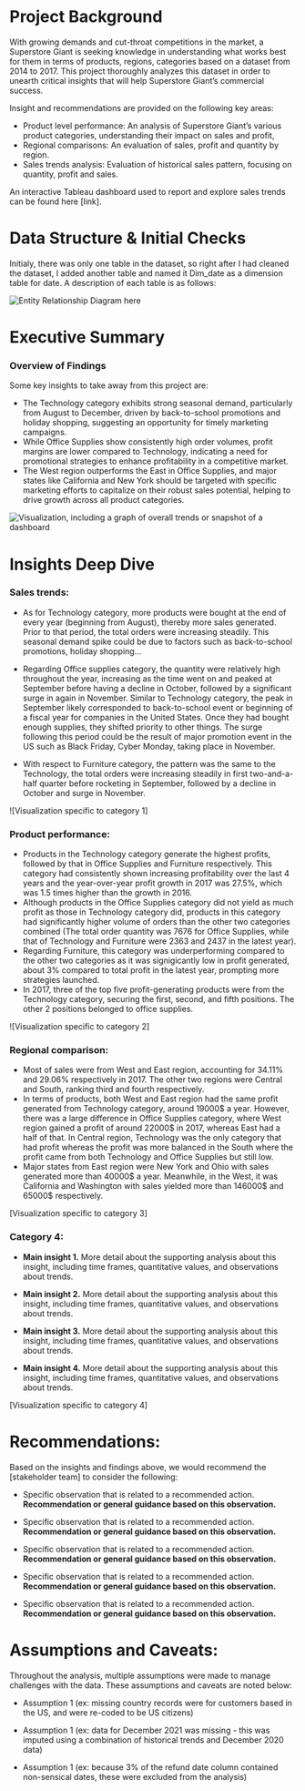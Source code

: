 
# Project Background
With growing demands and cut-throat competitions in the market, a Superstore Giant is seeking knowledge in understanding what works best for them in terms of products, regions, categories based on a dataset from 2014 to 2017.  This project thoroughly analyzes this dataset in order to unearth critical insights that will help Superstore Giant’s commercial success.

Insight and recommendations are provided on the following key areas:

- Product level performance: An analysis of Superstore Giant’s various product categories, understanding their impact on sales and profit,
- Regional comparisons: An evaluation of sales, profit and quantity by region.
- Sales trends analysis: Evaluation of historical sales pattern, focusing on quantity, profit and sales.

An interactive Tableau dashboard used to report and explore sales trends can be found here [link].



# Data Structure & Initial Checks

Initialy, there was only one table in the dataset, so right after I had cleaned the dataset, I added another table and named it Dim_date as a dimension table for date. A description of each table is as follows:

![Entity Relationship Diagram here](Images/ERD.png)



# Executive Summary

### Overview of Findings

Some key insights to take away from this project are: 
- The Technology category exhibits strong seasonal demand, particularly from August to December, driven by back-to-school promotions and holiday shopping, suggesting an opportunity for timely marketing campaigns.
- While Office Supplies show consistently high order volumes, profit margins are lower compared to Technology, indicating a need for promotional strategies to enhance profitability in a competitive market.
- The West region outperforms the East in Office Supplies, and major states like California and New York should be targeted with specific marketing efforts to capitalize on their robust sales potential, helping to drive growth across all product categories.

![Visualization, including a graph of overall trends or snapshot of a dashboard](Images/Dashboard.png)



# Insights Deep Dive
### Sales trends:

- As for Technology category, more products were bought at the end of every year (beginning from August), thereby more sales generated. Prior to that period, the total orders were increasing steadily. This seasonal demand spike could be due to factors such as back-to-school promotions, holiday shopping…

- Regarding Office supplies category, the quantity were relatively high throughout the year, increasing as the time went on and peaked at September before having a decline in October, followed by a significant surge in again in November. Similar to Technology category, the peak in September likely corresponded to back-to-school event or beginning of a fiscal year for companies in the United States. Once they had bought enough supplies, they shifted priority to other things. The surge following this period could be the result of major promotion event in the US such as Black Friday, Cyber Monday, taking place in November.

- With respect to Furniture category, the pattern was the same to the Technology, the total orders were increasing steadily in first two-and-a-half quarter before rocketing in September, followed by a decline in October and surge in November.

![Visualization specific to category 1]


### Product performance:

- Products in the Technology category generate the highest profits, followed by that in Office Supplies and Furniture respectively.  This category had consistently shown increasing profitability over the last 4 years and the year-over-year profit growth in 2017 was 27.5%, which was 1.5 times higher than the growth in 2016.
- Although products in the Office Supplies category did not yield as much profit as those in Technology category did, products in this category had significantly higher volume of orders than the other two categories combined (The total order quantity was 7676 for Office Supplies, while that of Technology and Furniture were 2363 and 2437 in the latest year).
- Regarding Furniture, this category was underperforming compared to the other two categories as it was signigicantly low in profit generated, about 3% compared to total profit in the latest year, prompting more strategies launched.
- In 2017, three of the top five profit-generating products were from the Technology category, securing the first, second, and fifth positions. The other 2 positions belonged to office supplies.

![Visualization specific to category 2]


### Regional comparison:

- Most of sales were from West and East region, accounting for 34.11% and 29.06% respectively in 2017. The other two regions were Central and South, ranking third and fourth respectively.
- In terms of products, both West and East region had the same profit generated from Technology category, around 19000$ a year. However, there was a large difference in Office Supplies category, where West region gained a profit of around 22000$ in 2017, whereas East had a half of that. In Central region, Technology was the only category that had profit whereas the profit was more balanced in the South where the profit came from both Technology and Office Supplies but still low.
- Major states from East region were New York and Ohio with sales generated more than 40000$ a year. Meanwhile, in the West, it was California and Washington with sales yielded more than 146000$ and 65000$ respectively.

[Visualization specific to category 3]


### Category 4:

* **Main insight 1.** More detail about the supporting analysis about this insight, including time frames, quantitative values, and observations about trends.
  
* **Main insight 2.** More detail about the supporting analysis about this insight, including time frames, quantitative values, and observations about trends.
  
* **Main insight 3.** More detail about the supporting analysis about this insight, including time frames, quantitative values, and observations about trends.
  
* **Main insight 4.** More detail about the supporting analysis about this insight, including time frames, quantitative values, and observations about trends.

[Visualization specific to category 4]



# Recommendations:

Based on the insights and findings above, we would recommend the [stakeholder team] to consider the following: 

* Specific observation that is related to a recommended action. **Recommendation or general guidance based on this observation.**
  
* Specific observation that is related to a recommended action. **Recommendation or general guidance based on this observation.**
  
* Specific observation that is related to a recommended action. **Recommendation or general guidance based on this observation.**
  
* Specific observation that is related to a recommended action. **Recommendation or general guidance based on this observation.**
  
* Specific observation that is related to a recommended action. **Recommendation or general guidance based on this observation.**
  


# Assumptions and Caveats:

Throughout the analysis, multiple assumptions were made to manage challenges with the data. These assumptions and caveats are noted below:

* Assumption 1 (ex: missing country records were for customers based in the US, and were re-coded to be US citizens)
  
* Assumption 1 (ex: data for December 2021 was missing - this was imputed using a combination of historical trends and December 2020 data)
  
* Assumption 1 (ex: because 3% of the refund date column contained non-sensical dates, these were excluded from the analysis)
